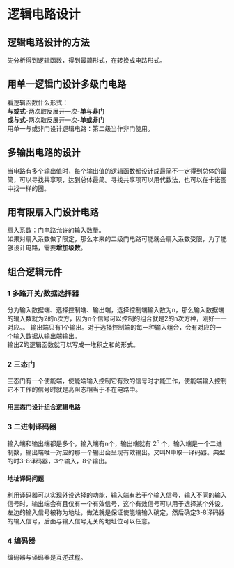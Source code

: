  # 逻辑电路设计
 ## 逻辑电路设计的方法
 先分析得到逻辑函数，得到最简形式，在转换成电路形式。
 ## 用单一逻辑门设计多级门电路
 看逻辑函数什么形式：  
 **与或式**-两次取反展开一次-**单与非门**  
 **或与式**-两次取反展开一次-**单或非门**  
 用单一与或非门设计逻辑电路：第二级当作非门使用。
 ## 多输出电路的设计
 当电路有多个输出值时，每个输出值的逻辑函数都设计成最简不一定得到总体的最简，可以寻找共享项，达到总体最简。寻找共享项可以用代数法，也可以在卡诺图中找一样的圈。
 ## 用有限扇入门设计电路
 扇入系数：门电路允许的输入数量。  
 如果对扇入系数做了限定，那么本来的二级门电路可能就会扇入系数受限，为了能够设计电路，需要**增加级数**。
 ## 组合逻辑元件
 ### 1 多路开关/数据选择器
 分为输入数据端、选择控制端、输出端，选择控制端输入数为n，那么输入数据端的输入数就为2的n次方，因为n个信号可以控制的组合就是2的n次方种，刚好一一对应。。 输出端只有1个输出。对于选择控制端的每一种输入组合，会有对应的一个输入数据从输出端输出。  
 输出Z的逻辑函数就可以写成一堆积之和的形式。
 ### 2 三态门
 三态门有一个使能端，使能端输入控制它有效的信号时才能工作，使能端输入控制它不工作的信号时就是高阻态相当于不在电路中。
 #### 用三态门设计组合逻辑电路
 ### 3 二进制译码器
 输入端和输出端都是多个，输入端有n个，输出端就有 $2^n$ 个，输入端是一个二进制数，输出端唯一对应的那一个输出会呈现有效输出。又叫N中取一译码器。典型的时3-8译码器，3个输入，8个输出。  
 #### 地址译码问题
 利用译码器可以实现外设选择的功能，输入端有若干个输入信号，输入不同的输入信号时，输出端会有且仅有一个有效信号，这个有效信号可以用于选择某个外设。左边的输入信号被称为地址，做法就是保证使能端输入确定，然后确定3-8译码器的输入信号，后面与输入信号无关的地址位可以任意。
### 4 编码器
编码器与译码器是互逆过程。
